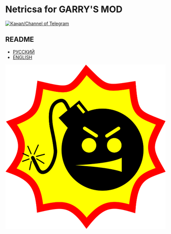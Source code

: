 # Netricsa for GARRY'S MOD

[![Канал/Channel of Telegram](https://img.shields.io/badge/Telegram-2CA5E0?style=flat-squeare&logo=telegram&logoColor=white)](https://t.me/taipo3)

## README
- [РУССКИЙ](./docs/README-RUS.md)
- [ENGLISH](./docs/README-ENG.md)

![serious-sam.png](./docs/images/serious-sam.png)
